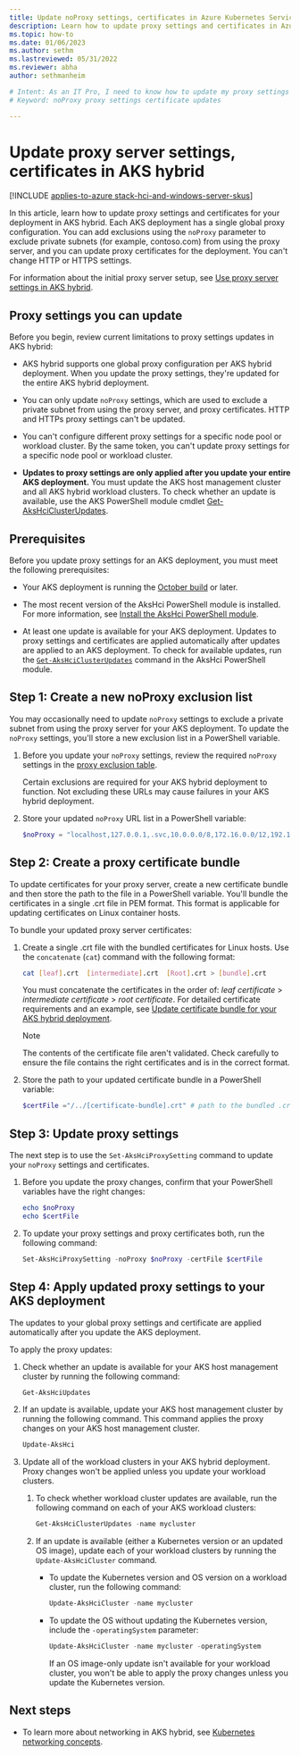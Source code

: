 ```yaml
---
title: Update noProxy settings, certificates in Azure Kubernetes Service on AKS hybrid
description: Learn how to update proxy settings and certificates in Azure Kubernetes Service (AKS) on Azure Stack HCI or AKS on Windows Server.
ms.topic: how-to
ms.date: 01/06/2023
ms.author: sethm
ms.lastreviewed: 05/31/2022
ms.reviewer: abha
author: sethmanheim

# Intent: As an IT Pro, I need to know how to update my proxy settings and upload new certificates for the proxy server.
# Keyword: noProxy proxy settings certificate updates

---
```


# Update proxy server settings, certificates in AKS hybrid

[!INCLUDE [applies-to-azure stack-hci-and-windows-server-skus](includes/aks-hci-applies-to-skus/aks-hybrid-applies-to-azure-stack-hci-windows-server-sku.md)]

In this article, learn how to update proxy settings and certificates for your deployment in AKS hybrid. Each AKS deployment has a single global proxy configuration. You can add exclusions using the `noProxy` parameter to exclude private subnets (for example, contoso.com) from using the proxy server, and you can update proxy certificates for the deployment. You can't change HTTP or HTTPS settings.

For information about the initial proxy server setup, see [Use proxy server settings in AKS hybrid](set-proxy-settings.md).

## Proxy settings you can update

Before you begin, review current limitations to proxy settings updates in AKS hybrid:

- AKS hybrid supports one global proxy configuration per AKS hybrid deployment. When you update the proxy settings, they're updated for the entire AKS hybrid deployment.

- You can only update `noProxy` settings, which are used to exclude a private subnet from using the proxy server, and proxy certificates. HTTP and HTTPs proxy settings can't be updated.

- You can't configure different proxy settings for a specific node pool or workload cluster. By the same token, you can't update proxy settings for a specific node pool or workload cluster.

- **Updates to proxy settings are only applied after you update your entire AKS deployment.** You must update the AKS host management cluster and all AKS hybrid workload clusters. To check whether an update is available, use the AKS PowerShell module cmdlet [Get-AksHciClusterUpdates](reference/ps/get-akshciclusterupdates.md).

## Prerequisites

Before you update proxy settings for an AKS deployment, you must meet the following prerequisites:

* Your AKS deployment is running the [October build](https://github.com/Azure/aks-hybrid/releases/tag/AKS-hybrid-2210) or later.

* The most recent version of the AksHci PowerShell module is installed. For more information, see [Install the AksHci PowerShell module](kubernetes-walkthrough-powershell.md#install-the-akshci-powershell-module).

* At least one update is available for your AKS deployment. Updates to proxy settings and certificates are applied automatically after updates are applied to an AKS deployment. To check for available updates, run the [`Get-AksHciClusterUpdates`](/azure-stack/aks-hci/reference/ps/get-akshciclusterupdates) command in the AksHci PowerShell module.

## Step 1: Create a new noProxy exclusion list

You may occasionally need to update `noProxy` settings to exclude a private subnet from using the proxy server for your AKS deployment. To update the `noProxy` settings, you'll store a new exclusion list in a PowerShell variable.

1. Before you update your `noProxy` settings, review the required `noProxy` settings in the [proxy exclusion table](set-proxy-settings.md#exclusion-list-for-excluding-private-subnets-from-being-sent-to-the-proxy).

   Certain exclusions are required for your AKS hybrid deployment to function. Not excluding these URLs may cause failures in your AKS hybrid deployment.

1. Store your updated `noProxy` URL list in a PowerShell variable:

   ```powershell  
   $noProxy = "localhost,127.0.0.1,.svc,10.0.0.0/8,172.16.0.0/12,192.168.0.0/16,.contoso.com"
   ```

## Step 2: Create a proxy certificate bundle

To update certificates for your proxy server, create a new certificate bundle and then store the path to the file in a PowerShell variable. You'll bundle the certificates in a single .crt file in PEM format. This format is applicable for updating certificates on Linux container hosts.

<!--Removing this temporarily. - To learn more about how to update certificates, read [update certificate bundle for your AKS hybrid deployment](update-certificate-bundle.md#certificate-format).

- Specify the certificates in a single .crt file in PEM format. This format is applicable for updating certificates on Linux container hosts.

- It's important to add the certificates to a single .crt file in this order: leaf certificate > intermediate certificate > root certificate. For example, `<.leaf.crt>`, `<intermediate.crt>`, `<root.crt>`.

- The contents of the certificate file aren't validated. Check carefully to ensure the file contains the right certificates and is in the correct format.-->

To bundle your updated proxy server certificates:

1. Create a single .crt file with the bundled certificates for Linux hosts. Use the `concatenate` (`cat`) command with the following format:

   ```bash
   cat [leaf].crt  [intermediate].crt  [Root].crt > [bundle].crt
   ```

   You must concatenate the certificates in the order of: *leaf certificate* > *intermediate certificate* > *root certificate*. For detailed certificate requirements and an example, see [Update certificate bundle for your AKS hybrid deployment](update-certificate-bundle.md#certificate-format).

   > [!NOTE]
   > The contents of the certificate file aren't validated. Check carefully to ensure the file contains the right certificates and is in the correct format.

1. Store the path to your updated certificate bundle in a PowerShell variable:

   ```powershell
   $certFile ="/../[certificate-bundle].crt" # path to the bundled .crt file
   ```

## Step 3: Update proxy settings

The next step is to use the `Set-AksHciProxySetting` command to update your `noProxy` settings and certificates.

1. Before you update the proxy changes, confirm that your PowerShell variables have the right changes:

   ```PowerShell
   echo $noProxy
   echo $certFile
   ```

1. To update your proxy settings and proxy certificates both, run the following command:

   ```PowerShell
   Set-AksHciProxySetting -noProxy $noProxy -certFile $certFile
   ```

## Step 4: Apply updated proxy settings to your AKS deployment

The updates to your global proxy settings and certificate are applied automatically after you update the AKS deployment.

To apply the proxy updates:

1. Check whether an update is available for your AKS host management cluster by running the following command:

   ```powershell  
   Get-AksHciUpdates
   ```

1. If an update is available, update your AKS host management cluster by running the following command. This command applies the proxy changes on your AKS host management cluster.

   ```powershell  
   Update-AksHci
   ```

2. Update all of the workload clusters in your AKS hybrid deployment. Proxy changes won't be applied unless you update your workload clusters.

   1. To check whether workload cluster updates are available, run the following command on each of your AKS workload clusters:

      ```powershell  
      Get-AksHciClusterUpdates -name mycluster
      ```

   1. If an update is available (either a Kubernetes version or an updated OS image), update each of your workload clusters by running the `Update-AksHciCluster` command.

      * To update the Kubernetes version and OS version on a workload cluster, run the following command:

        ```powershell  
        Update-AksHciCluster -name mycluster
        ```

      * To update the OS without updating the Kubernetes version, include the  `-operatingSystem` parameter:

        ```powershell  
        Update-AksHciCluster -name mycluster -operatingSystem
        ```

        If an OS image-only update isn't available for your workload cluster, you won't be able to apply the proxy changes unless you update the Kubernetes version.

## Next steps

- To learn more about networking in AKS hybrid, see [Kubernetes networking concepts](/azure-stack/aks-hci/concepts-node-networking).
